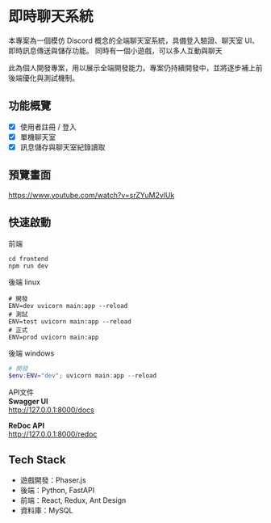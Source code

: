 # 即時聊天系統
本專案為一個模仿 Discord 概念的全端聊天室系統，具備登入驗證、聊天室 UI、即時訊息傳送與儲存功能。
同時有一個小遊戲，可以多人互動與聊天

此為個人開發專案，用以展示全端開發能力。專案仍持續開發中，並將逐步補上前後端優化與測試機制。

## 功能概覽
- [X] 使用者註冊 / 登入
- [X] 單機聊天室
- [X] 訊息儲存與聊天室紀錄讀取

## 預覽畫面
https://www.youtube.com/watch?v=srZYuM2vlUk

## 快速啟動
前端
```shell
cd frontend
npm run dev
```

後端 linux
```shell
# 開發
ENV=dev uvicorn main:app --reload
# 測試
ENV=test uvicorn main:app --reload
# 正式
ENV=prod uvicorn main:app
```

後端 windows
```powershell
# 開發
$env:ENV="dev"; uvicorn main:app --reload
```

API文件  
**Swagger UI**  
http://127.0.0.1:8000/docs

**ReDoc API**  
http://127.0.0.1:8000/redoc

## Tech Stack
- 遊戲開發：Phaser.js
- 後端：Python, FastAPI
- 前端：React, Redux, Ant Design
- 資料庫：MySQL